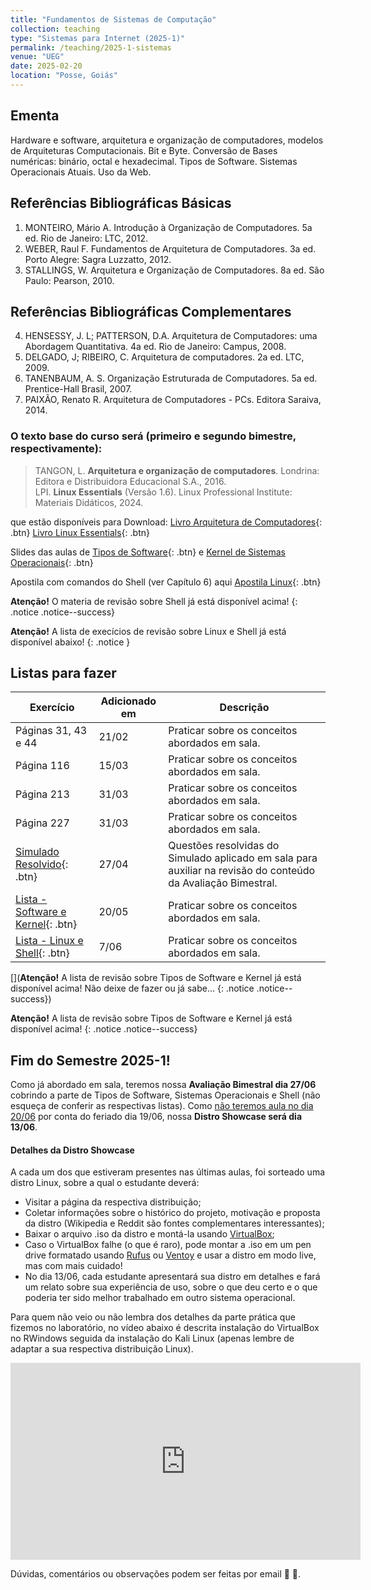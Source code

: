 ```yaml
---
title: "Fundamentos de Sistemas de Computação"
collection: teaching
type: "Sistemas para Internet (2025-1)"
permalink: /teaching/2025-1-sistemas
venue: "UEG"
date: 2025-02-20
location: "Posse, Goiás"
---
```


## Ementa 
Hardware e software, arquitetura e organização de computadores, modelos de Arquiteturas Computacionais. Bit e Byte. Conversão de Bases numéricas: binário, octal e hexadecimal. Tipos de Software. Sistemas Operacionais Atuais. Uso da Web. 
 

## Referências Bibliográficas Básicas

1. MONTEIRO, Mário A. Introdução à Organização de Computadores. 5a ed. Rio de Janeiro: LTC, 2012.
2. WEBER, Raul F. Fundamentos de Arquitetura de Computadores. 3a ed. Porto Alegre: Sagra Luzzatto, 2012.
3. STALLINGS, W. Arquitetura e Organização de Computadores. 8a ed. São Paulo: Pearson, 2010.

   
## Referências Bibliográficas Complementares

4. HENSESSY, J. L; PATTERSON, D.A. Arquitetura de Computadores: uma Abordagem Quantitativa. 4a ed. Rio de Janeiro: Campus, 2008.
5. DELGADO, J; RIBEIRO, C. Arquitetura de computadores. 2a ed. LTC, 2009.
6. TANENBAUM, A. S. Organização Estruturada de Computadores. 5a ed. Prentice-Hall Brasil, 2007.
7. PAIXÃO, Renato R. Arquitetura de Computadores - PCs. Editora Saraiva, 2014.


### O texto base do curso será (primeiro e segundo bimestre, respectivamente):
 
   > TANGON, L. **Arquitetura e organização de computadores**. Londrina: Editora e Distribuidora Educacional S.A., 2016. <br>
   > LPI. **Linux Essentials** (Versão 1.6). Linux Professional Institute: Materiais Didáticos, 2024.

que estão disponíveis para Download: [Livro Arquitetura de Computadores](https://antmelo.github.io/files/ArquiteturaPC.pdf){: .btn}  [Livro Linux Essentials](https://antmelo.github.io/files/LPI-Material.pdf){: .btn}  <br>

Slides das aulas de [Tipos de Software](https://antmelo.github.io/files/software.pdf){: .btn} e [Kernel de Sistemas Operacionais](https://antmelo.github.io/files/kernel.pdf){: .btn}    


Apostila com comandos do Shell (ver Capítulo 6) aqui [Apostila Linux](https://antmelo.github.io/files/apostila-Linux.pdf){: .btn}    

**Atenção!** O materia de revisão sobre Shell já está disponível acima! 
{: .notice .notice--success} 

**Atenção!** A lista de execícios de revisão sobre Linux e Shell já está disponível abaixo! 
{: .notice } 


## Listas para fazer

| Exercício           | Adicionado em   |              Descrição                                                |
| -------------      | --------------- | ------------------------------------------------------------------- |
| Páginas 31, 43 e 44 | 21/02   | Praticar sobre os conceitos abordados em sala.   |
| Página 116 | 15/03   | Praticar sobre os conceitos abordados em sala.   |
| Página 213 | 31/03   | Praticar sobre os conceitos abordados em sala.   |
| Página 227 | 31/03   | Praticar sobre os conceitos abordados em sala.   |
|  [Simulado Resolvido](https://antmelo.github.io/files/FundQ51.pdf){: .btn}  | 27/04   | Questões resolvidas do Simulado aplicado em sala para auxiliar na revisão do conteúdo da Avaliação Bimestral.   |
|  [Lista - Software e Kernel](https://antmelo.github.io/files/ZZ-FundSL2.pdf){: .btn}  | 20/05   | Praticar sobre os conceitos abordados em sala.   |
|  [Lista - Linux e Shell](https://antmelo.github.io/files/ZZ-FundSL3.pdf){: .btn}  | 7/06   | Praticar sobre os conceitos abordados em sala.   |

[](**Atenção!** A lista de revisão sobre Tipos de Software e Kernel já está disponível acima! Não deixe de fazer ou já sabe... {: .notice .notice--success})

**Atenção!** A lista de revisão sobre Tipos de Software e Kernel já está disponível acima! 
{: .notice .notice--success} 


## Fim do Semestre 2025-1!

Como já abordado em sala, teremos nossa **Avaliação Bimestral dia 27/06** cobrindo a parte de Tipos de Software, Sistemas Operacionais e Shell (não esqueça de conferir as respectivas listas). Como <u>não teremos aula no dia 20/06</u> por conta do feriado dia 19/06, nossa **Distro Showcase será dia 13/06**.


#### Detalhes da Distro Showcase

A cada um dos que estiveram presentes nas últimas aulas, foi sorteado uma distro Linux, sobre a qual o estudante deverá:

+ Visitar a página da respectiva distribuição;
+ Coletar informações sobre o histórico do projeto, motivação e proposta da distro (Wikipedia e Reddit são fontes complementares interessantes);
+ Baixar o arquivo .iso da distro e montá-la usando [VirtualBox](https://www.virtualbox.org/wiki/Downloads);
+ Caso o VirtualBox falhe (o que é raro), pode montar a .iso em um pen drive formatado usando [Rufus](https://rufus.ie/pt_BR/) ou [Ventoy](https://www.ventoy.net/en/index.html) e usar a distro em modo live, mas com mais cuidado!
+ No dia 13/06, cada estudante apresentará sua distro em detalhes e fará um relato sobre sua experiência de uso, sobre o que deu certo e o que poderia ter sido melhor trabalhado em outro sistema operacional.

Para quem não veio ou não lembra dos detalhes da parte prática que fizemos no laboratório, no vídeo abaixo é descrita instalação do VirtualBox no RWindows seguida da instalação do Kali Linux (apenas lembre de adaptar a sua respectiva distribuição Linux).

<iframe width="560" height="315" src="https://www.youtube.com/embed/znWpBUUVRAI?si=gihfMHGRxzCcsSo4" title="YouTube video player" frameborder="0" allow="accelerometer; autoplay; clipboard-write; encrypted-media; gyroscope; picture-in-picture; web-share" referrerpolicy="strict-origin-when-cross-origin" allowfullscreen></iframe>

   Dúvidas, comentários ou observações podem ser feitas por email &#129488; &#129303;.

